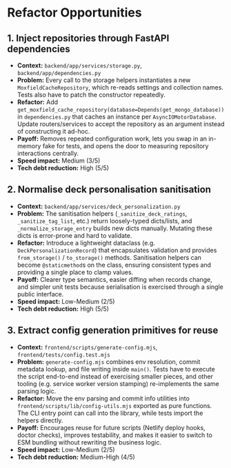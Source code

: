 # Refactor Opportunities

## 1. Inject repositories through FastAPI dependencies

- **Context:** `backend/app/services/storage.py`, `backend/app/dependencies.py`
- **Problem:** Every call to the storage helpers instantiates a new `MoxfieldCacheRepository`, which re-reads settings and collection names. Tests also have to patch the constructor repeatedly.
- **Refactor:** Add `get_moxfield_cache_repository(database=Depends(get_mongo_database))` in `dependencies.py` that caches an instance per `AsyncIOMotorDatabase`. Update routers/services to accept the repository as an argument instead of constructing it ad-hoc.
- **Payoff:** Removes repeated configuration work, lets you swap in an in-memory fake for tests, and opens the door to measuring repository interactions centrally.
- **Speed impact:** Medium (3/5)
- **Tech debt reduction:** High (5/5)

## 2. Normalise deck personalisation sanitisation

- **Context:** `backend/app/services/deck_personalization.py`
- **Problem:** The sanitisation helpers (`_sanitize_deck_ratings`, `_sanitize_tag_list`, etc.) return loosely-typed dicts/lists, and `_normalize_storage_entry` builds new dicts manually. Mutating these dicts is error-prone and hard to validate.
- **Refactor:** Introduce a lightweight dataclass (e.g. `DeckPersonalizationRecord`) that encapsulates validation and provides `from_storage()` / `to_storage()` methods. Sanitisation helpers can become `@staticmethod`s on the class, ensuring consistent types and providing a single place to clamp values.
- **Payoff:** Clearer type semantics, easier diffing when records change, and simpler unit tests because serialisation is exercised through a single public interface.
- **Speed impact:** Low-Medium (2/5)
- **Tech debt reduction:** High (5/5)

## 3. Extract config generation primitives for reuse

- **Context:** `frontend/scripts/generate-config.mjs`, `frontend/tests/config.test.mjs`
- **Problem:** `generate-config.mjs` combines env resolution, commit metadata lookup, and file writing inside `main()`. Tests have to execute the script end-to-end instead of exercising smaller pieces, and other tooling (e.g. service worker version stamping) re-implements the same parsing logic.
- **Refactor:** Move the env parsing and commit info utilities into `frontend/scripts/lib/config-utils.mjs` exported as pure functions. The CLI entry point can call into the library, while tests import the helpers directly.
- **Payoff:** Encourages reuse for future scripts (Netlify deploy hooks, doctor checks), improves testability, and makes it easier to switch to ESM bundling without rewriting the business logic.
- **Speed impact:** Low-Medium (2/5)
- **Tech debt reduction:** Medium-High (4/5)
